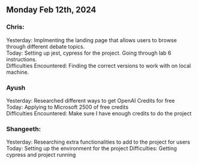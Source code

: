 ## Monday Feb 12th, 2024

### Chris:

Yesterday: Implmenting the landing page that allows users to browse through different debate topics.\
Today: Setting up jest, cypress for the project. Going through lab 6 instructions.\
Difficulties Encountered: Finding the correct versions to work with on local machine.

### Ayush

Yesterday: Researched different ways to get OpenAI Credits for free\
Today: Applying to Microsoft 2500 of free credits\
Difficulties Encountered: Make sure I have enough credits to do the project

### Shangeeth:

Yesterday: Researching extra functionalities to add to the project for users
Today: Setting up the environment for the project
Difficulties: Getting cypress and project running
